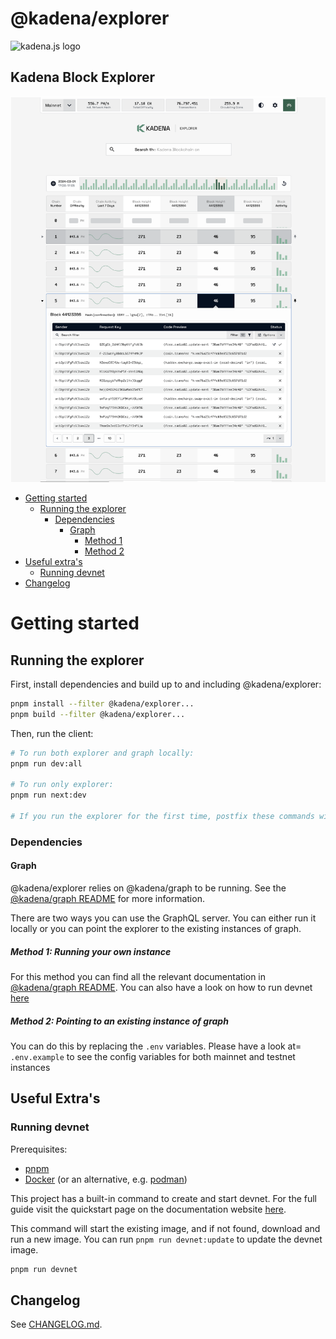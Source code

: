 <!-- genericHeader start -->

# @kadena/explorer

<picture>
  <source srcset="https://raw.githubusercontent.com/kadena-community/kadena.js/main/common/images/Kadena.JS_logo-white.png" media="(prefers-color-scheme: dark)"/>
  <img src="https://raw.githubusercontent.com/kadena-community/kadena.js/main/common/images/Kadena.JS_logo-black.png" width="200" alt="kadena.js logo" />
</picture>

<!-- genericHeader end -->

## Kadena Block Explorer

![Kadena block explorer][1]

- [Getting started][2]
  - [Running the explorer][3]
    - [Dependencies][4]
      - [Graph][5]
        - [Method 1][6]
        - [Method 2][7]
- [Useful extra's][8]
  - [Running devnet][9]
- [Changelog][10]

# Getting started

## Running the explorer

First, install dependencies and build up to and including @kadena/explorer:

```sh
pnpm install --filter @kadena/explorer...
pnpm build --filter @kadena/explorer...
```

Then, run the client:

```sh
# To run both explorer and graph locally:
pnpm run dev:all

# To run only explorer:
pnpm run next:dev

# If you run the explorer for the first time, postfix these commands with :generate
```

### Dependencies

#### Graph

@kadena/explorer relies on @kadena/graph to be running. See the [@kadena/graph
README][11] for more information.

There are two ways you can use the GraphQL server. You can either run it locally
or you can point the explorer to the existing instances of graph.

##### Method 1: Running your own instance

For this method you can find all the relevant documentation in [@kadena/graph
README][11]. You can also have a look on how to run devnet [here][9]

##### Method 2: Pointing to an existing instance of graph

You can do this by replacing the `.env` variables. Please have a look at=
`.env.example` to see the config variables for both mainnet and testnet
instances

## Useful Extra's

### Running devnet

Prerequisites:

- [pnpm][12]
- [Docker][13] (or an alternative, e.g. [podman][14])

This project has a built-in command to create and start devnet. For the full
guide visit the quickstart page on the documentation website [here][15].

This command will start the existing image, and if not found, download and run a
new image. You can run `pnpm run devnet:update` to update the devnet image.

```sh
pnpm run devnet
```

## Changelog

See [CHANGELOG.md][16].

[1]: ./kadena-block-explorer.png
[2]: #getting-started
[3]: #running-the-explorer
[4]: #dependencies
[5]: #graph
[6]: #method-1-running-your-own-instance
[7]: #method-2-pointing-to-an-existing-instance-of-graph
[8]: #useful-extras
[9]: #running-devnet
[10]: #changelog
[11]: ../graph/README.md
[12]: https://pnpm.io/installation
[13]: https://docs.docker.com/get-docker/
[14]: https://podman.io/docs/installation
[15]: https://docs.kadena.io/build/quickstart
[16]: ./CHANGELOG.md
